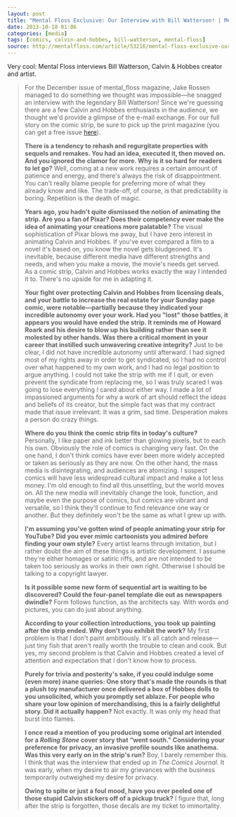 ```yaml
---
layout: post
title: "Mental Floss Exclusive: Our Interview with Bill Watterson! | Mental Floss"
date: 2013-10-18 01:06
categories: [media]
tags: [comics, calvin-and-hobbes, bill-watterson, mental-floss]
source: http://mentalfloss.com/article/53216/mental-floss-exclusive-our-interview-bill-watterson
---
```

Very cool: Mental Floss interviews Bill Watterson, Calvin & Hobbes
creator and artist.



> For the December issue of mental\_floss magazine, Jake Rossen managed to do something we thought was impossible—he snagged an interview with the legendary Bill Watterson! Since we're guessing there are a few Calvin and Hobbes enthusiasts in the audience, we thought we'd provide a glimpse of the e-mail exchange. For our full story on the comic strip, be sure to pick up the print magazine (you can get a free issue [here](https://secure.palmcoastd.com/pcd/eSv?iMagId=20501&i4Ky=IRAJ)).
>
> **There is a tendency to rehash and regurgitate properties with sequels and remakes. You had an idea, executed it, then moved on. And you ignored the clamor for more. Why is it so hard for readers to let go?**
>  Well, coming at a new work requires a certain amount of patience and energy, and there's always the risk of disappointment. You can't really blame people for preferring more of what they already know and like. The trade-off, of course, is that predictability is boring. Repetition is the death of magic.
>
> **Years ago, you hadn't quite dismissed the notion of animating the strip. Are you a fan of Pixar? Does their competency ever make the idea of animating your creations more palatable?**
>  The visual sophistication of Pixar blows me away, but I have zero interest in animating Calvin and Hobbes. If you've ever compared a film to a novel it's based on, you know the novel gets bludgeoned. It's inevitable, because different media have different strengths and needs, and when you make a movie, the movie's needs get served. As a comic strip, Calvin and Hobbes works exactly the way I intended it to. There's no upside for me in adapting it.
>
> **Your fight over protecting Calvin and Hobbes from licensing deals, and your battle to increase the real estate for your Sunday page comic, were notable—partially because they indicated your incredible autonomy over your work. Had you "lost" those battles, it appears you would have ended the strip. It reminds me of Howard Roark and his desire to blow up his building rather than see it molested by other hands. Was there a critical moment in your career that instilled such unwavering creative integrity?**
>  Just to be clear, I did not have incredible autonomy until afterward. I had signed most of my rights away in order to get syndicated, so I had no control over what happened to my own work, and I had no legal position to argue anything. I could not take the strip with me if I quit, or even prevent the syndicate from replacing me, so I was truly scared I was going to lose everything I cared about either way. I made a lot of impassioned arguments for why a work of art should reflect the ideas and beliefs of its creator, but the simple fact was that my contract made that issue irrelevant. It was a grim, sad time. Desperation makes a person do crazy things.
>
> **Where do you think the comic strip fits in today's culture?**
>  Personally, I like paper and ink better than glowing pixels, but to each his own. Obviously the role of comics is changing very fast. On the one hand, I don't think comics have ever been more widely accepted or taken as seriously as they are now. On the other hand, the mass media is disintegrating, and audiences are atomizing. I suspect comics will have less widespread cultural impact and make a lot less money. I'm old enough to find all this unsettling, but the world moves on. All the new media will inevitably change the look, function, and maybe even the purpose of comics, but comics are vibrant and versatile, so I think they'll continue to find relevance one way or another. But they definitely won't be the same as what I grew up with.
>
> **I'm assuming you've gotten wind of people animating your strip for YouTube? Did you ever mimic cartoonists you admired before finding your own style?**
>  Every artist learns through imitation, but I rather doubt the aim of these things is artistic development. I assume they're either homages or satiric riffs, and are not intended to be taken too seriously as works in their own right. Otherwise I should be talking to a copyright lawyer.
>
> **Is it possible some new form of sequential art is waiting to be discovered? Could the four-panel template die out as newspapers dwindle?**
>  Form follows function, as the architects say. With words and pictures, you can do just about anything.
>
> **According to your collection introductions, you took up painting after the strip ended. Why don't you exhibit the work?**
>  My first problem is that I don't paint ambitiously. It's all catch and release—just tiny fish that aren't really worth the trouble to clean and cook. But yes, my second problem is that Calvin and Hobbes created a level of attention and expectation that I don't know how to process.
>
> **Purely for trivia and posterity's sake, if you could indulge some (even more) inane queries: One story that's made the rounds is that a plush toy manufacturer once delivered a box of Hobbes dolls to you unsolicited, which you promptly set ablaze. For people who share your low opinion of merchandising, this is a fairly delightful story. Did it actually happen?**
>  Not exactly. It was only my head that burst into flames.
>
> **I once read a mention of you producing some original art intended for a *Rolling Stone* cover story that “went south.” Considering your preference for privacy, an invasive profile sounds like anathema. Was this very early on in the strip's run?**
>  Boy, I barely remember this. I think that was the interview that ended up in *The Comics Journal*. It was early, when my desire to air my grievances with the business temporarily outweighed my desire for privacy.
>
> **Owing to spite or just a foul mood, have you ever peeled one of those stupid Calvin stickers off of a pickup truck?**
>  I figure that, long after the strip is forgotten, those decals are my ticket to immortality.
